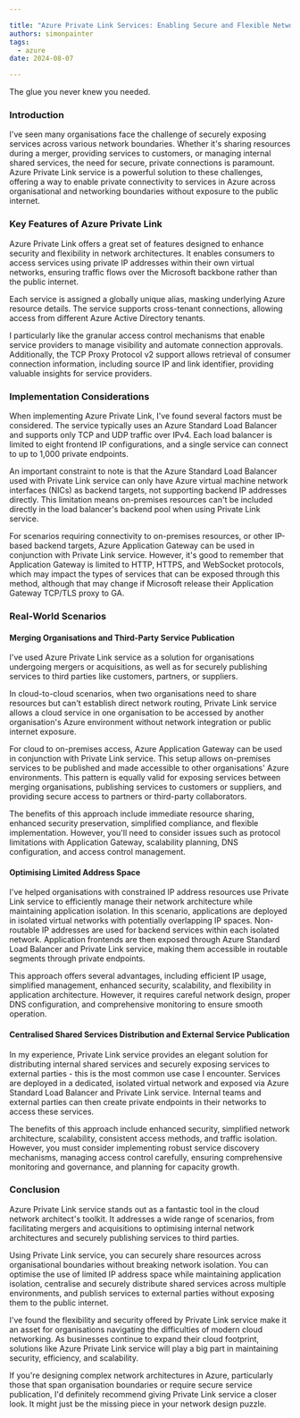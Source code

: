 ```yaml
---

title: "Azure Private Link Services: Enabling Secure and Flexible Network Architectures"
authors: simonpainter
tags:
  - azure
date: 2024-08-07

---
```


The glue you never knew you needed.

### Introduction

I've seen many organisations face the challenge of securely exposing services across various network boundaries. Whether it's sharing resources during a merger, providing services to customers, or managing internal shared services, the need for secure, private connections is paramount. Azure Private Link service is a powerful solution to these challenges, offering a way to enable private connectivity to services in Azure across organisational and networking boundaries without exposure to the public internet.
<!-- truncate -->
### Key Features of Azure Private Link

Azure Private Link offers a great set of features designed to enhance security and flexibility in network architectures. It enables consumers to access services using private IP addresses within their own virtual networks, ensuring traffic flows over the Microsoft backbone rather than the public internet. 

Each service is assigned a globally unique alias, masking underlying Azure resource details. The service supports cross-tenant connections, allowing access from different Azure Active Directory tenants. 

I particularly like the granular access control mechanisms that enable service providers to manage visibility and automate connection approvals. Additionally, the TCP Proxy Protocol v2 support allows retrieval of consumer connection information, including source IP and link identifier, providing valuable insights for service providers.

### Implementation Considerations

When implementing Azure Private Link, I've found several factors must be considered. The service typically uses an Azure Standard Load Balancer and supports only TCP and UDP traffic over IPv4. Each load balancer is limited to eight frontend IP configurations, and a single service can connect to up to 1,000 private endpoints. 

An important constraint to note is that the Azure Standard Load Balancer used with Private Link service can only have Azure virtual machine network interfaces (NICs) as backend targets, not supporting backend IP addresses directly. This limitation means on-premises resources can't be included directly in the load balancer's backend pool when using Private Link service.

For scenarios requiring connectivity to on-premises resources, or other IP-based backend targets, Azure Application Gateway can be used in conjunction with Private Link service. However, it's good to remember that Application Gateway is limited to HTTP, HTTPS, and WebSocket protocols, which may impact the types of services that can be exposed through this method, although that may change if Microsoft release their Application Gateway TCP/TLS proxy to GA.

### Real-World Scenarios

#### Merging Organisations and Third-Party Service Publication

I've used Azure Private Link service as a solution for organisations undergoing mergers or acquisitions, as well as for securely publishing services to third parties like customers, partners, or suppliers. 

In cloud-to-cloud scenarios, when two organisations need to share resources but can't establish direct network routing, Private Link service allows a cloud service in one organisation to be accessed by another organisation's Azure environment without network integration or public internet exposure.

For cloud to on-premises access, Azure Application Gateway can be used in conjunction with Private Link service. This setup allows on-premises services to be published and made accessible to other organisations' Azure environments. This pattern is equally valid for exposing services between merging organisations, publishing services to customers or suppliers, and providing secure access to partners or third-party collaborators.

The benefits of this approach include immediate resource sharing, enhanced security preservation, simplified compliance, and flexible implementation. However, you'll need to consider issues such as protocol limitations with Application Gateway, scalability planning, DNS configuration, and access control management.

#### Optimising Limited Address Space

I've helped organisations with constrained IP address resources use Private Link service to efficiently manage their network architecture while maintaining application isolation. In this scenario, applications are deployed in isolated virtual networks with potentially overlapping IP spaces. Non-routable IP addresses are used for backend services within each isolated network. Application frontends are then exposed through Azure Standard Load Balancer and Private Link service, making them accessible in routable segments through private endpoints.

This approach offers several advantages, including efficient IP usage, simplified management, enhanced security, scalability, and flexibility in application architecture. However, it requires careful network design, proper DNS configuration, and comprehensive monitoring to ensure smooth operation.

#### Centralised Shared Services Distribution and External Service Publication

In my experience, Private Link service provides an elegant solution for distributing internal shared services and securely exposing services to external parties - this is the most common use case I encounter. Services are deployed in a dedicated, isolated virtual network and exposed via Azure Standard Load Balancer and Private Link service. Internal teams and external parties can then create private endpoints in their networks to access these services.

The benefits of this approach include enhanced security, simplified network architecture, scalability, consistent access methods, and traffic isolation. However, you must consider implementing robust service discovery mechanisms, managing access control carefully, ensuring comprehensive monitoring and governance, and planning for capacity growth.

### Conclusion

Azure Private Link service stands out as a fantastic tool in the cloud network architect's toolkit. It addresses a wide range of scenarios, from facilitating mergers and acquisitions to optimising internal network architectures and securely publishing services to third parties.

Using Private Link service, you can securely share resources across organisational boundaries without breaking network isolation. You can optimise the use of limited IP address space while maintaining application isolation, centralise and securely distribute shared services across multiple environments, and publish services to external parties without exposing them to the public internet.

I've found the flexibility and security offered by Private Link service make it an asset for organisations navigating the difficulties of modern cloud networking. As businesses continue to expand their cloud footprint, solutions like Azure Private Link service will play a big part in maintaining security, efficiency, and scalability.

If you're designing complex network architectures in Azure, particularly those that span organisation boundaries or require secure service publication, I'd definitely recommend giving Private Link service a closer look. It might just be the missing piece in your network design puzzle.